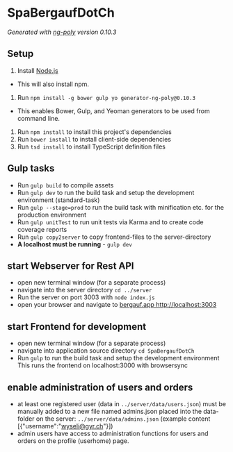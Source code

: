 # SpaBergaufDotCh

*Generated with [ng-poly](https://github.com/dustinspecker/generator-ng-poly/tree/v0.10.3) version 0.10.3*

## Setup
1. Install [Node.js](http://nodejs.org/)
 - This will also install npm.
1. Run `npm install -g bower gulp yo generator-ng-poly@0.10.3`
 - This enables Bower, Gulp, and Yeoman generators to be used from command line.
1. Run `npm install` to install this project's dependencies
1. Run `bower install` to install client-side dependencies
1. Run `tsd install` to install TypeScript definition files

## Gulp tasks
- Run `gulp build` to compile assets
- Run `gulp dev` to run the build task and setup the development environment (standard-task)
- Run `gulp --stage=prod` to run the build task with minification etc. for the production environment
- Run `gulp unitTest` to run unit tests via Karma and to create code coverage reports
- Run `gulp copy2server` to copy frontend-files to the server-directory
 - **A localhost must be running** - `gulp dev`
 
## start Webserver for Rest API 
- open new terminal window (for a separate process)
- navigate into the server directory `cd ../server`
- Run the server on port 3003 with `node index.js`
- open your browser and navigate to [bergauf.app http://localhost:3003](http://localhost:3003)

## start Frontend for development
- open new terminal window (for a separate process)
- navigate into application source directory `cd SpaBergaufDotCh`
- Run `gulp` to run the build task and setup the development environment
This runs the frontend on localhost:3000 with browsersync

## enable administration of users and orders
- at least one registered user (data in `../server/data/users.json`) must be manually added to a new file named admins.json placed into the data-folder on the server: `../server/data/admins.json`
(example content [{"username":"wyseli@gyr.ch"}])
- admin users have access to administration functions for users and orders on the profile (userhome) page.
